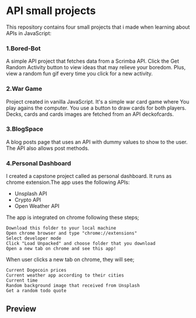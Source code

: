 # API small projects
This repository contains four small projects that i made when learning about APIs in JavaScript:
### 1.Bored-Bot 
A simple API project that fetches data from a Scrimba API. Click the Get Random Activity button to view ideas that may relieve your boredom. Plus, view a random fun gif every time you click for a new activity.
### 2.War Game
Project created in vanilla JavaScript. It's a simple war card game where You play agains the computer. You use a button to draw cards for both players. Decks, cards and cards images are fetched from an API deckofcards.
### 3.BlogSpace
A blog posts page that uses an API with dummy values to show to the user. The API also allows post methods.
### 4.Personal Dashboard
I created a capstone project called as personal dashboard. It runs as chrome extension.The app uses the following APIs:

* Unsplash API
* Crypto API
* Open Weather API

The app is integrated on chrome following these steps;

    Download this folder to your local machine
    Open chrome browser and type "chrome://extensions"
    Select developer mode
    Click "Load Unpacked" and choose folder that you download
    Open a new tab on chrome and see this app!

When user clicks a new tab on chrome, they will see;

    Current Dogecoin prices
    Current weather app according to their cities
    Current time
    Random background image that received from Unsplash
    Get a random todo quote


## Preview

